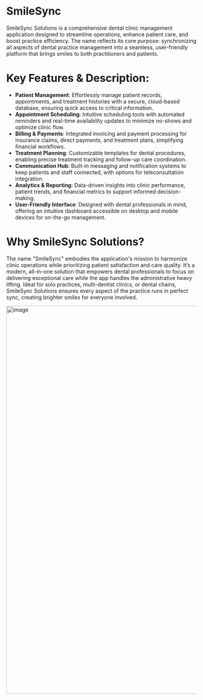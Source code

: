# SmileSync
SmileSync Solutions is a comprehensive dental clinic management application designed to streamline operations, enhance patient care, and boost practice efficiency. The name reflects its core purpose: synchronizing all aspects of dental practice management into a seamless, user-friendly platform that brings smiles to both practitioners and patients.

# Key Features & Description:

- **Patient Management**: Effortlessly manage patient records, appointments, and treatment histories with a secure, cloud-based database, ensuring quick access to critical information.
- **Appointment Scheduling**: Intuitive scheduling tools with automated reminders and real-time availability updates to minimize no-shows and optimize clinic flow.
- **Billing & Payments**: Integrated invoicing and payment processing for insurance claims, direct payments, and treatment plans, simplifying financial workflows.
- **Treatment Planning**: Customizable templates for dental procedures, enabling precise treatment tracking and follow-up care coordination.
- **Communication Hub**: Built-in messaging and notification systems to keep patients and staff connected, with options for teleconsultation integration.
- **Analytics & Reporting**: Data-driven insights into clinic performance, patient trends, and financial metrics to support informed decision-making.
- **User-Friendly Interface**: Designed with dental professionals in mind, offering an intuitive dashboard accessible on desktop and mobile devices for on-the-go management.

# Why SmileSync Solutions?
The name "SmileSync" embodies the application's mission to harmonize clinic operations while prioritizing patient satisfaction and care quality. It’s a modern, all-in-one solution that empowers dental professionals to focus on delivering exceptional care while the app handles the administrative heavy lifting. Ideal for solo practices, multi-dentist clinics, or dental chains, SmileSync Solutions ensures every aspect of the practice runs in perfect sync, creating brighter smiles for everyone involved.

<img width="1536" height="1024" alt="image" src="https://github.com/user-attachments/assets/ae9a37b8-2ed0-4cb8-9874-085c1577a27e" />
